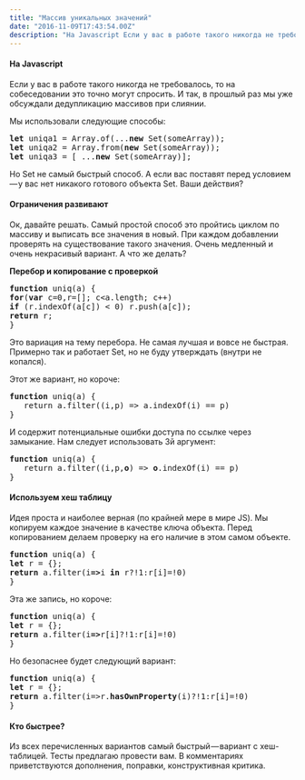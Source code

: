 ```yaml
---
title: "Массив уникальных значений"
date: "2016-11-09T17:43:54.00Z"
description: "На Javascript Если у вас в работе такого никогда не требовалось, то на собеседовании это точно могут спросить. И так, в прошлый "
---
```


<h4>На Javascript</h4>
<p>Если у вас в работе такого никогда не требовалось, то на собеседовании это точно могут спросить. И так, в прошлый раз мы уже обсуждали дедупликацию массивов при слиянии.</p>

<p>Мы использовали следующие способы:</p>
<pre><strong>let</strong> uniqa1 = Array.of(...<strong>new</strong> Set(someArray));<br><strong>let </strong>uniqa2 = Array.from(<strong>new</strong> Set(someArray));<br><strong>let </strong>uniqa3 = [ ...<strong>new</strong> Set(someArray)];</pre>
<p>Но Set не самый быстрый способ. А если вас поставят перед условием — у вас нет никакого готового объекта Set. Ваши действия?</p>
<h4>Ограничения развивают</h4>
<p>Ок, давайте решать. Самый простой способ это пройтись циклом по массиву и выписать все значения в новый. При каждом добавлении проверять на существование такого значения. Очень медленный и очень некрасивый вариант. А что же делать?</p>
<p><strong>Перебор и копирование с проверкой</strong></p>
<pre><strong>function</strong> uniq(a) {<br><strong>for</strong>(<strong>var</strong> c=0,r=[]; c&lt;a.length; c++) <br><strong>if</strong> (r.indexOf(a[c]) &lt; 0) r.push(a[c]);<br><strong>return</strong> r;<br>}</pre>
<p>Это вариация на тему перебора. Не самая лучшая и вовсе не быстрая. Примерно так и работает Set, но не буду утверждать (внутри не копался).</p>
<p>Этот же вариант, но короче:</p>
<pre><strong>function</strong> uniq(a) {<br>   return a.filter((i,p) =&gt; a.indexOf(i) == p)<br>}</pre>
<p>И содержит потенциальные ошибки доступа по ссылке через замыкание. Нам следует использовать 3й аргумент:</p>
<pre><strong>function</strong> uniq(a) {<br>   return a.filter((i,p,<strong>o</strong>) =&gt; <strong>o</strong>.indexOf(i) == p)<br>}</pre>
<h4>Используем хеш таблицу</h4>
<p>Идея проста и наиболее верная (по крайней мере в мире JS). Мы копируем каждое значение в качестве ключа объекта. Перед копированием делаем проверку на его наличие в этом самом объекте.</p>
<pre><strong>function</strong> uniq(a) {<br><strong>let</strong> r = {};<br><strong>return</strong> a.filter(i<strong>=&gt;</strong>i <strong>in</strong> r?!1:r[i]=!0)<br>}</pre>
<p>Эта же запись, но короче:</p>
<pre><strong>function</strong> uniq(a) {<br><strong>let</strong> r = {};<br><strong>return</strong> a.filter(i<strong>=&gt;</strong>r[i]?!1:r[i]=!0)<br>}</pre>
<p>Но безопаснее будет следующий вариант:</p>
<pre><strong>function</strong> uniq(a) {<br><strong>let</strong> r = {};<br><strong>return</strong> a.filter(i=&gt;r.<strong>hasOwnProperty</strong>(i)?!1:r[i]=!0)<br>}</pre>
<h4>Кто быстрее?</h4>
<p>Из всех перечисленных вариантов самый быстрый — вариант с хеш-таблицей. Тесты предлагаю провести вам. В комментариях приветствуются дополнения, поправки, конструктивная критика.</p>


